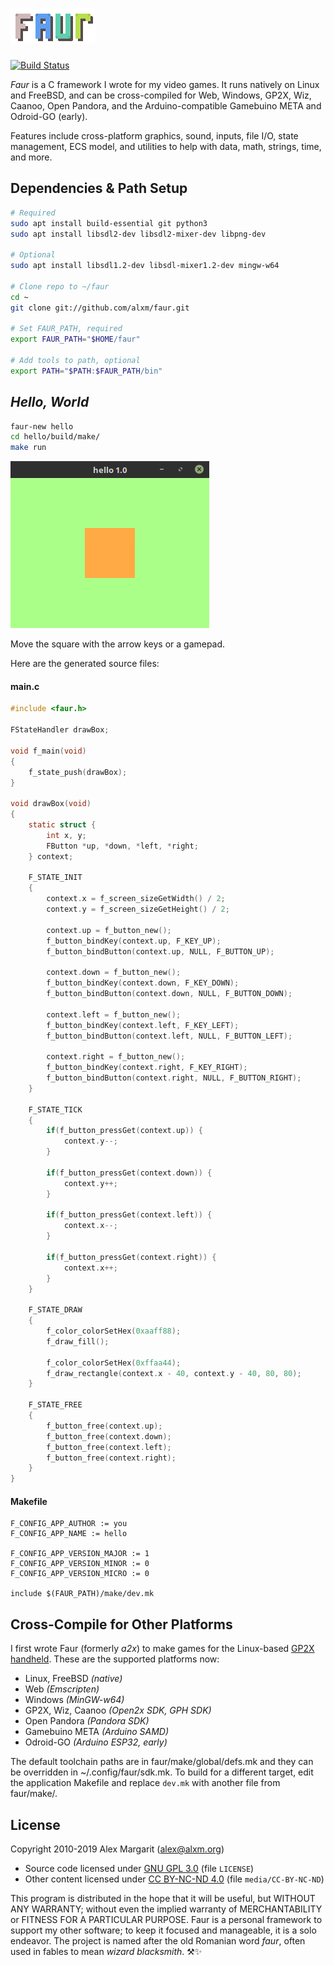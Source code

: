 # ![Faur](./media/faur.png "Faur")

[![Build Status](https://travis-ci.org/alxm/faur.svg?branch=master)](https://travis-ci.org/alxm/faur)

*Faur* is a C framework I wrote for my video games. It runs natively on Linux and FreeBSD, and can be cross-compiled for Web, Windows, GP2X, Wiz, Caanoo, Open Pandora, and the Arduino-compatible Gamebuino META and Odroid-GO (early).

Features include cross-platform graphics, sound, inputs, file I/O, state management, ECS model, and utilities to help with data, math, strings, time, and more.

## Dependencies & Path Setup

```sh
# Required
sudo apt install build-essential git python3
sudo apt install libsdl2-dev libsdl2-mixer-dev libpng-dev

# Optional
sudo apt install libsdl1.2-dev libsdl-mixer1.2-dev mingw-w64

# Clone repo to ~/faur
cd ~
git clone git://github.com/alxm/faur.git

# Set FAUR_PATH, required
export FAUR_PATH="$HOME/faur"

# Add tools to path, optional
export PATH="$PATH:$FAUR_PATH/bin"
```

## *Hello, World*

```sh
faur-new hello
cd hello/build/make/
make run
```

![Hello, World screenshot](./media/hello.gif "Hello, World screenshot")

Move the square with the arrow keys or a gamepad.

Here are the generated source files:

#### main.c

```c
#include <faur.h>

FStateHandler drawBox;

void f_main(void)
{
    f_state_push(drawBox);
}

void drawBox(void)
{
    static struct {
        int x, y;
        FButton *up, *down, *left, *right;
    } context;

    F_STATE_INIT
    {
        context.x = f_screen_sizeGetWidth() / 2;
        context.y = f_screen_sizeGetHeight() / 2;

        context.up = f_button_new();
        f_button_bindKey(context.up, F_KEY_UP);
        f_button_bindButton(context.up, NULL, F_BUTTON_UP);

        context.down = f_button_new();
        f_button_bindKey(context.down, F_KEY_DOWN);
        f_button_bindButton(context.down, NULL, F_BUTTON_DOWN);

        context.left = f_button_new();
        f_button_bindKey(context.left, F_KEY_LEFT);
        f_button_bindButton(context.left, NULL, F_BUTTON_LEFT);

        context.right = f_button_new();
        f_button_bindKey(context.right, F_KEY_RIGHT);
        f_button_bindButton(context.right, NULL, F_BUTTON_RIGHT);
    }

    F_STATE_TICK
    {
        if(f_button_pressGet(context.up)) {
            context.y--;
        }

        if(f_button_pressGet(context.down)) {
            context.y++;
        }

        if(f_button_pressGet(context.left)) {
            context.x--;
        }

        if(f_button_pressGet(context.right)) {
            context.x++;
        }
    }

    F_STATE_DRAW
    {
        f_color_colorSetHex(0xaaff88);
        f_draw_fill();

        f_color_colorSetHex(0xffaa44);
        f_draw_rectangle(context.x - 40, context.y - 40, 80, 80);
    }

    F_STATE_FREE
    {
        f_button_free(context.up);
        f_button_free(context.down);
        f_button_free(context.left);
        f_button_free(context.right);
    }
}
```

#### Makefile

```make
F_CONFIG_APP_AUTHOR := you
F_CONFIG_APP_NAME := hello

F_CONFIG_APP_VERSION_MAJOR := 1
F_CONFIG_APP_VERSION_MINOR := 0
F_CONFIG_APP_VERSION_MICRO := 0

include $(FAUR_PATH)/make/dev.mk
```

## Cross-Compile for Other Platforms

I first wrote Faur (formerly *a2x*) to make games for the Linux-based [GP2X handheld](https://www.alxm.org/games/gamepark.html). These are the supported platforms now:

* Linux, FreeBSD *(native)*
* Web *(Emscripten)*
* Windows *(MinGW-w64)*
* GP2X, Wiz, Caanoo *(Open2x SDK, GPH SDK)*
* Open Pandora *(Pandora SDK)*
* Gamebuino META *(Arduino SAMD)*
* Odroid-GO *(Arduino ESP32, early)*

The default toolchain paths are in faur/make/global/defs.mk and they can be overridden in ~/.config/faur/sdk.mk. To build for a different target, edit the application Makefile and replace `dev.mk` with another file from faur/make/.

## License

Copyright 2010-2019 Alex Margarit (alex@alxm.org)

* Source code licensed under [GNU GPL 3.0](https://www.gnu.org/licenses/gpl.html) (file `LICENSE`)
* Other content licensed under [CC BY-NC-ND 4.0](https://creativecommons.org/licenses/by-nc-nd/4.0/) (file `media/CC-BY-NC-ND`)

This program is distributed in the hope that it will be useful, but WITHOUT ANY WARRANTY; without even the implied warranty of MERCHANTABILITY or FITNESS FOR A PARTICULAR PURPOSE. Faur is a personal framework to support my other software; to keep it focused and manageable, it is a solo endeavor. The project is named after the old Romanian word *faur*, often used in fables to mean *wizard blacksmith*. ⚒️✨
